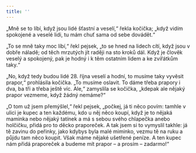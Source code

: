 ```yaml
---
title: ''
---
```


„Mně se to líbí, když jsou lidé šťastní a veselí,“ řekla kočička; „když vidím spokojené a veselé lidi, tu mám chuť sama od sebe dovádět.“

„To se mně taky moc líbí,“ řekl pejsek, „to se hned na lidech cítí, když jsou v dobře náladě; od těch mrzutých jít raději na sto kroků dál. Když je člověk veselý a spokojený, pak je hodný i k těm ostatním lidem a ke zvířátkům taky.“

„No, když tedy budou lidé 28. října veselí a hodní, to musíme taky vyvěsit prapor,“ prohlásila kočička. „To musíme oslavit. To dáme třeba prapory i dva, ba tři a třeba ještě víc. Ale,“ zamyslila se kočička, „kdepak ale nějaký prapor vezmeme, když žádný nemáme?“

„O tom už jsem přemýšlel,“ řekl pejsek, „počkej, já ti něco povím: tamhle v ulici je kupec a ten každému, kdo u něj něco koupí, když je to nějaká maminka nebo nějaký tatínek a má s sebou svého chlapečka anebo holčičku, přidá pro to děcko praporeček. A tak jsem si to vymyslil takhle: já tě zavinu do peřinky, jako kdybys byla malé miminko, vezmu tě na ruku a půjdu tam něco koupit. Však máme nějaké ušetřené peníze. A ten kupec nám přidá praporeček a budeme mít prapor – a prosím – zadarmo!“
